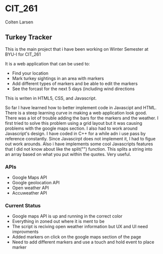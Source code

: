 # CIT_261

Colten Larsen

## Turkey Tracker

This is the main project that i have been working on Winter Semester at BYU-I for CIT_261

It is a web application that can be used to:
* Find your location
* Mark turkey sightings in an area with markers
* Add different types of markers and be able to edit the markers
* See the forcast for the next 5 days (including wind directions

This is writen in HTML5, CSS, and Javascript.

So far I have learned how to better implement code in Javascipt and HTML. There is a steep learning curve in making 
a web application look good. There was a lot of trouble adding the bars for the markers and the weather. I first tried 
to solve this problem using a grid layout but it was causing problems with the google maps section. I also had to work 
around Javascript's design. I have coded in C++ for a while adn i use pass by reference constantly. Since Javascirpt 
does not implement it, I had to figue out work arounds. Also i have implements some cool Javascripts features that I
did not know about like the split("") function. This splits a string into an array based on what you put within the quotes. 
Very useful.

### APIs
* Google Maps API
* Google geolocation API
* Open weather API
* Accuweather API

### Current Status
* Google maps API is up and running in the correct color
* Everything in zoned out where it is ment to be
* The script is reciving open weather information but UX and UI need improvments
* Added markers on click on the google maps section of the page
* Need to add different markers and use a touch and hold event to place marker

